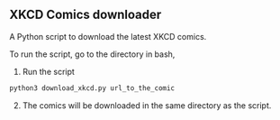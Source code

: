 ## XKCD Comics downloader

A Python script to download the latest XKCD comics.

To run the script, go to the directory in bash,

1. Run the script
```bash
python3 download_xkcd.py url_to_the_comic
```

2. The comics will be downloaded in the same directory as the script.